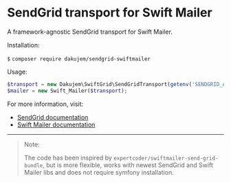 
# SendGrid transport for Swift Mailer

A framework-agnostic SendGrid transport for Swift Mailer.

Installation:

`$` `composer require dakujem/sendgrid-swiftmailer`

Usage:

```php
$transport = new Dakujem\SwiftGrid\SendGridTransport(getenv('SENDGRID_API_KEY'));
$mailer = new Swift_Mailer($transport);
```

For more information, visit:
- [SendGrid documentation]( https://sendgrid.com/docs/index.html )
- [Swift Mailer documentation]( https://swiftmailer.symfony.com/docs/introduction.html )


---

> Note:
>
> The code has been inspired by `expertcoder/swiftmailer-send-grid-bundle`,
> but is more flexible, works with newest SendGrid and Swift Mailer libs and does not require symfony installation.
